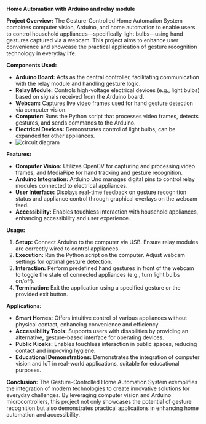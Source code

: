 **Home Automation with Arduino and relay module**

**Project Overview:**
The Gesture-Controlled Home Automation System combines computer vision, Arduino, and home automation to enable users to control household appliances—specifically light bulbs—using hand gestures captured via a webcam. This project aims to enhance user convenience and showcase the practical application of gesture recognition technology in everyday life.

**Components Used:**
- **Arduino Board:** Acts as the central controller, facilitating communication with the relay module and handling gesture logic.
- **Relay Module:** Controls high-voltage electrical devices (e.g., light bulbs) based on signals received from the Arduino board.
- **Webcam:** Captures live video frames used for hand gesture detection via computer vision.
- **Computer:** Runs the Python script that processes video frames, detects gestures, and sends commands to the Arduino.
- **Electrical Devices:** Demonstrates control of light bulbs; can be expanded for other appliances.
- ![circuit diagram](https://github.com/JehanSadik45353563/Home-Automation-with-arduino-and-relay-module/assets/116582419/7695e330-4547-4d7d-a96a-16bebcab1d50)


**Features:**
- **Computer Vision:** Utilizes OpenCV for capturing and processing video frames, and MediaPipe for hand tracking and gesture recognition.
- **Arduino Integration:** Arduino Uno manages digital pins to control relay modules connected to electrical appliances.
- **User Interface:** Displays real-time feedback on gesture recognition status and appliance control through graphical overlays on the webcam feed.
- **Accessibility:** Enables touchless interaction with household appliances, enhancing accessibility and user experience.

**Usage:**
1. **Setup:** Connect Arduino to the computer via USB. Ensure relay modules are correctly wired to control appliances.
2. **Execution:** Run the Python script on the computer. Adjust webcam settings for optimal gesture detection.
3. **Interaction:** Perform predefined hand gestures in front of the webcam to toggle the state of connected appliances (e.g., turn light bulbs on/off).
4. **Termination:** Exit the application using a specified gesture or the provided exit button.

**Applications:**
- **Smart Homes:** Offers intuitive control of various appliances without physical contact, enhancing convenience and efficiency.
- **Accessibility Tools:** Supports users with disabilities by providing an alternative, gesture-based interface for operating devices.
- **Public Kiosks:** Enables touchless interaction in public spaces, reducing contact and improving hygiene.
- **Educational Demonstrations:** Demonstrates the integration of computer vision and IoT in real-world applications, suitable for educational purposes.

**Conclusion:**
The Gesture-Controlled Home Automation System exemplifies the integration of modern technologies to create innovative solutions for everyday challenges. By leveraging computer vision and Arduino microcontrollers, this project not only showcases the potential of gesture recognition but also demonstrates practical applications in enhancing home automation and accessibility.

